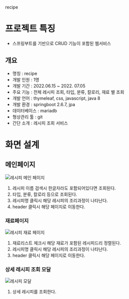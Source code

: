 recipe


# 프로젝트 특징

- 스프링부트를 기반으로 CRUD 기능이 포함된 웹서비스


## 개요

- 명칭 : recipe
- 개발 인원 : 1명
- 개발 기간 : 2022.06.15 ~ 2022. 07.05
- 주요 기능 : 전체 레시피 조회, 타입, 분류, 칼로리, 재료 별 조회
- 개발 언어 : thymeleaf, css, javascript, java 8
- 개발 환경 : springboot 2.6.7, jpa
- 데이터베이스 : mariadb
- 형상관리 툴 : git
- 간단 소개 : 레시피 조회 서비스

# 화면 설계

## 메인페이지

![레시피 메인 페이지](https://user-images.githubusercontent.com/87374274/178153642-5cfec79e-fdf4-413a-91df-bef4a90d474b.png)


1. 레시피 이름 검색시 한글자라도 포함되어있다면 조회된다.
2. 타입, 분류, 칼로리 등으로 조회된다.
3. 레시피명 클릭시 해당 레시피의 조리과정이 나타난다.
4. header 클릭시 해당 페이지로 이동한다.

### 재료페이지

![레시피 재료 페이지](https://user-images.githubusercontent.com/87374274/178153961-c8f74591-48d1-45a9-9fcf-14befb72b5ee.png)

1. 재료리스트 체크시 해당 재료가 포함된 레시피드리 정렬된다.
2. 레시피명 클릭시 해당 레시피의 조리과정이 나타난다.
3. header 클릭시 해당 페이지로 이동한다.

### 상세 레시피 조회 모달

![레시피 모달](https://user-images.githubusercontent.com/87374274/178154113-4c0a2150-08d2-49d4-a10d-1b01b0eb41cf.png)

1. 상세 레시피를 조회한다.

